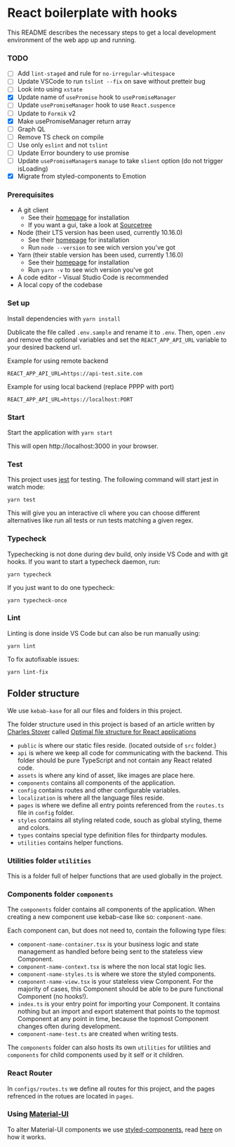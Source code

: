# React boilerplate with hooks

This README describes the necessary steps to get a local development environment of the web app up and running.

### TODO

- [ ] Add `lint-staged` and rule for `no-irregular-whitespace`
- [ ] Update VSCode to run `tslint --fix` on save without pretteir bug
- [ ] Look into using `xstate`
- [x] Update name of `usePromise` hook to `usePromiseManager`
- [ ] Update `usePromiseManager` hook to use `React.suspence`
- [ ] Update to `Formik` v2
- [x] Make usePromiseManager return array
- [ ] Graph QL
- [ ] Remove TS check on compile
- [ ] Use only `eslint` and not `tslint`
- [ ] Update Error boundery to use promise
- [ ] Update `usePromiseManager`s `manage` to take `slient` option (do not trigger isLoading)
- [x] Migrate from styled-components to Emotion

### Prerequisites

- A git client
  - See their [homepage](https://git-scm.com) for installation
  - If you want a gui, take a look at [Sourcetree](https://www.sourcetreeapp.com/)
- Node (their LTS version has been used, currently 10.16.0)
  - See their [homepage](https://nodejs.org) for installation
  - Run `node --version` to see wich version you've got
- Yarn (their stable version has been used, currently 1.16.0)
  - See their [homepage](https://yarnpkg.com/en) for installation
  - Run `yarn -v` to see wich version you've got
- A code editor - Visual Studio Code is recommended
- A local copy of the codebase

### Set up

Install dependencies with `yarn install`

Dublicate the file called `.env.sample` and rename it to `.env`. Then, open `.env` and remove the optional variables and set the `REACT_APP_API_URL` variable to your desired backend url.

Example for using remote backend

```
REACT_APP_API_URL=https://api-test.site.com
```

Example for using local backend (replace PPPP with port)

```
REACT_APP_API_URL=https://localhost:PORT
```

### Start

Start the application with `yarn start`

This will open http://localhost:3000 in your browser.

### Test

This project uses [jest](https://jestjs.io) for testing.
The following command will start jest in watch mode:

```
yarn test
```

This will give you an interactive cli where you can choose different alternatives like run all tests or run tests matching a given regex.

### Typecheck

Typechecking is not done during dev build, only inside VS Code and with git hooks.
If you want to start a typecheck daemon, run:

```
yarn typecheck
```

If you just want to do one typecheck:

```
yarn typecheck-once
```

### Lint

Linting is done inside VS Code but can also be run manually using:

```
yarn lint
```

To fix autofixable issues:

```
yarn lint-fix
```

## Folder structure

We use `kebab-kase` for all our files and folders in this project.

The folder structure used in this project is based of an article written by [Charles Stover](https://medium.com/@Charles_Stover) called [Optimal file structure for React applications](https://medium.com/@Charles_Stover/optimal-file-structure-for-react-applications-f3e35ad0a145)

- `public` is where our static files reside. (located outside of `src` folder.)
- `api` is where we keep all code for communicating with the backend. This folder should be pure TypeScript and not contain any React related code.
- `assets` is where any kind of asset, like images are place here.
- `components` contains all components of the application.
- `config` contains routes and other configurable variables.
- `localization` is where all the language files reside.
- `pages` is where we define all entry points referenced from the `routes.ts` file in `config` folder.
- `styles` contains all styling related code, souch as global styling, theme and colors.
- `types` contains special type definition files for thirdparty modules.
- `utilities` contains helper functions.

### Utilities folder `utilities`

This is a folder full of helper functions that are used globally in the project.

### Components folder `components`

The `components` folder contains all components of the application. When creating a new component use kebab-case like so: `component-name`.

Each component can, but does not need to, contain the following type files:

- `component-name-container.tsx` is your business logic and state management as handled before being sent to the stateless view Component.
- `component-name-context.tsx` is where the non local stat logic lies.
- `component-name-styles.ts` is where we store the styled components.
- `component-name-view.tsx` is your stateless view Component. For the majority of cases, this Component should be able to be pure functional Component (no hooks!).
- `index.ts` is your entry point for importing your Component. It contains nothing but an import and export statement that points to the topmost Component at any point in time, because the topmost Component changes often during development.
- `component-name-test.ts` are created when writing tests.

The `components` folder can also hosts its own `utilities` for utilities and `components` for child components used by it self or it children.

### React Router

In `configs/routes.ts` we define all routes for this project, and the pages refrenced in the rotues are located in `pages`.

### Using [Material-UI](https://github.com/mui-org/material-ui)

To alter Material-UI components we use [styled-components](https://github.com/styled-components/styled-components), read [here](https://material-ui.com/guides/interoperability/#styled-components) on how it works.
